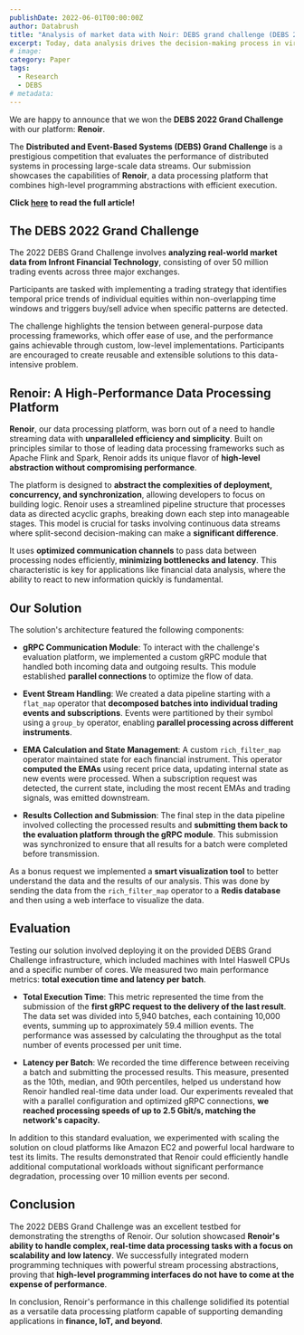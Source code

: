 ```yaml
---
publishDate: 2022-06-01T00:00:00Z
author: Databrush
title: "Analysis of market data with Noir: DEBS grand challenge (DEBS 22)"
excerpt: Today, data analysis drives the decision-making process in virtually every human activity. This demands for software platforms that offer simple programming abstractions to express data analysis tasks and that can execute them in an efficient and scalable way...
# image:
category: Paper
tags:
  - Research
  - DEBS
# metadata:
---
```


We are happy to announce that we won the **DEBS 2022 Grand Challenge** with our platform: **Renoir**.

The **Distributed and Event-Based Systems (DEBS) Grand Challenge** is a prestigious competition that evaluates the performance of distributed systems in processing large-scale data streams. Our submission showcases the capabilities of **Renoir**, a data processing platform that combines high-level programming abstractions with efficient execution.

**Click [here](https://dl.acm.org/doi/10.1145/3524860.3539646) to read the full article!**

## The DEBS 2022 Grand Challenge

The 2022 DEBS Grand Challenge involves **analyzing real-world market data from Infront Financial Technology**, consisting of over 50 million trading events across three major exchanges.

Participants are tasked with implementing a trading strategy that identifies temporal price trends of individual equities within non-overlapping time windows and triggers buy/sell advice when specific patterns are detected.

The challenge highlights the tension between general-purpose data processing frameworks, which offer ease of use, and the performance gains achievable through custom, low-level implementations. Participants are encouraged to create reusable and extensible solutions to this data-intensive problem.

## Renoir: A High-Performance Data Processing Platform

**Renoir**, our data processing platform, was born out of a need to handle streaming data with **unparalleled efficiency and simplicity**. Built on principles similar to those of leading data processing frameworks such as Apache Flink and Spark, Renoir adds its unique flavor of **high-level abstraction without compromising performance**.

The platform is designed to **abstract the complexities of deployment, concurrency, and synchronization**, allowing developers to focus on building logic. Renoir uses a streamlined pipeline structure that processes data as directed acyclic graphs, breaking down each step into manageable stages. This model is crucial for tasks involving continuous data streams where split-second decision-making can make a **significant difference​**.

It uses **optimized communication channels** to pass data between processing nodes efficiently, **minimizing bottlenecks and latency**. This characteristic is key for applications like financial data analysis, where the ability to react to new information quickly is fundamental.

## Our Solution

The solution's architecture featured the following components:

- **gRPC Communication Module**: To interact with the challenge's evaluation platform, we implemented a custom gRPC module that handled both incoming data and outgoing results. This module established **parallel connections** to optimize the flow of data.

- **Event Stream Handling**: We created a data pipeline starting with a `flat_map` operator that **decomposed batches into individual trading events and subscriptions**. Events were partitioned by their symbol using a `group_by` operator, enabling **parallel processing across different instruments**.

- **EMA Calculation and State Management**: A custom `rich_filter_map` operator maintained state for each financial instrument. This operator **computed the EMAs** using recent price data, updating internal state as new events were processed. When a subscription request was detected, the current state, including the most recent EMAs and trading signals, was emitted downstream.

- **Results Collection and Submission**: The final step in the data pipeline involved collecting the processed results and **submitting them back to the evaluation platform through the gRPC module**. This submission was synchronized to ensure that all results for a batch were completed before transmission​.

As a  bonus request we implemented a **smart visualization tool** to better understand the data and the results of our analysis. This was done by sending the data from the `rich_filter_map` operator to a **Redis database** and then using a web interface to visualize the data.

## Evaluation

Testing our solution involved deploying it on the provided DEBS Grand Challenge infrastructure, which included machines with Intel Haswell CPUs and a specific number of cores. We measured two main performance metrics: **total execution time and latency per batch**.

- **Total Execution Time**: This metric represented the time from the submission of the **first gRPC request to the delivery of the last result**. The data set was divided into 5,940 batches, each containing 10,000 events, summing up to approximately 59.4 million events. The performance was assessed by calculating the throughput as the total number of events processed per unit time.

- **Latency per Batch**: We recorded the time difference between receiving a batch and submitting the processed results. This measure, presented as the 10th, median, and 90th percentiles, helped us understand how Renoir handled real-time data under load. Our experiments revealed that with a parallel configuration and optimized gRPC connections, **we reached processing speeds of up to 2.5 Gbit/s, matching the network's capacity.**

In addition to this standard evaluation, we experimented with scaling the solution on cloud platforms like Amazon EC2 and powerful local hardware to test its limits. The results demonstrated that Renoir could efficiently handle additional computational workloads without significant performance degradation, processing over 10 million events per second​.

## Conclusion

The 2022 DEBS Grand Challenge was an excellent testbed for demonstrating the strengths of Renoir. Our solution showcased **Renoir's ability to handle complex, real-time data processing tasks with a focus on scalability and low latency**. We successfully integrated modern programming techniques with powerful stream processing abstractions, proving that **high-level programming interfaces do not have to come at the expense of performance**.

In conclusion, Renoir's performance in this challenge solidified its potential as a versatile data processing platform capable of supporting demanding applications in **finance, IoT, and beyond**.

